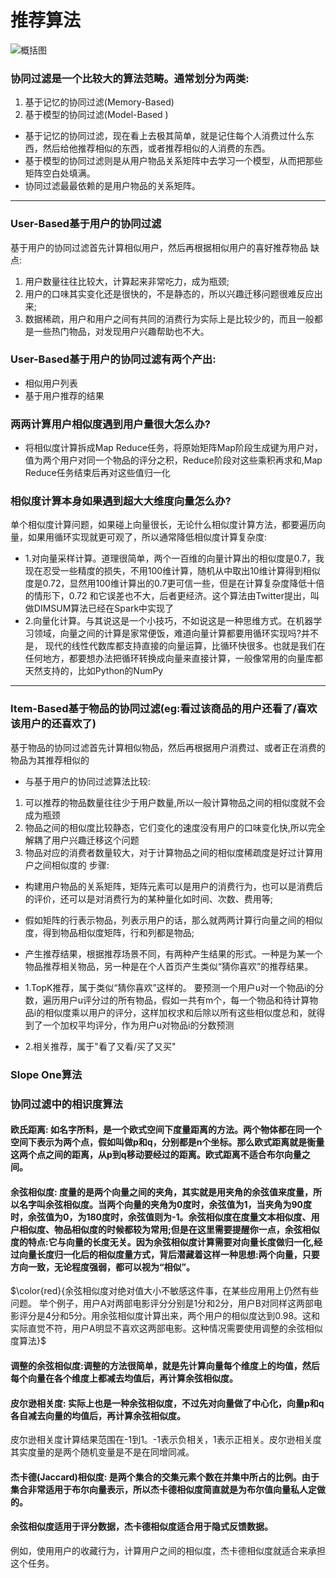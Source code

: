 

# 推荐算法
![概括图](https://s1.ax1x.com/2020/10/14/05OiKP.md.jpg)

### 协同过滤是⼀个⽐较大的算法范畴。通常划分为两类:
1. 基于记忆的协同过滤(Memory-Based)
2. 基于模型的协同过滤(Model-Based )
- 基于记忆的协同过滤，现在看上去极其简单，就是记住每个⼈消费过什么东西，然后给他推荐相似的东西，或者推荐相似的人消费的东⻄。
- 基于模型的协同过滤则是从⽤户物品关系矩阵中去学习⼀个模型，从⽽把那些矩阵空⽩处填满。
- 协同过滤最最依赖的是⽤户物品的关系矩阵。

---

### User-Based基于用户的协同过滤
基于⽤户的协同过滤⾸先计算相似⽤户，然后再根据相似用户的喜好推荐物品
缺点:
1. ⽤户数量往往⽐较大，计算起来非常吃力，成为瓶颈;
2. 用户的口味其实变化还是很快的，不是静态的，所以兴趣迁移问题很难反应出来;
3. 数据稀疏，⽤户和⽤户之间有共同的消费行为实际上是⽐较少的，⽽且一般都是⼀些热门物品，对发现⽤户兴趣帮助也不大。

### User-Based基于用户的协同过滤有两个产出:
- 相似用户列表
- 基于用户推荐的结果

### 两两计算⽤户相似度遇到用户量很⼤怎么办?
- 将相似度计算拆成Map Reduce任务，将原始矩阵Map阶段生成键为用户对，值为两个⽤户对同一个物品的评分之积，Reduce阶段对这些乘积再求和,Map Reduce任务结束后再对这些值归⼀化

### 相似度计算本身如果遇到超⼤大维度向量怎么办?
  单个相似度计算问题，如果碰上向量很⻓，⽆论什么相似度计算方法，都要遍历向量，如果⽤循环实现就更可观了，所以通常降低相似度计算复杂度:
  - 1.对向量采样计算。道理很简单，两个⼀百维的向量计算出的相似度是0.7，我现在忍受⼀些精度的损失，不用100维计算，随机从中取出10维计算得到相似度是0.72，显然⽤100维计算出的0.7更可信一些，但是在计算复杂度降低十倍的情形下，0.72 和它误差也不大，后者更经济。这个算法由Twitter提出，叫做DIMSUM算法已经在Spark中实现了
  - 2.向量化计算。与其说这是一个小技巧，不如说这是⼀种思维⽅式。在机器学习领域，向量之间的计算是家常便饭，难道向量计算都要⽤循环实现吗?并不是， 现代的线性代数库都支持直接的向量运算，⽐循环快很多。也就是我们在任何地方，都要想办法把循环转换成向量来直接计算，一般像常用的向量库都天然支持的，比如Python的NumPy

---

### Item-Based基于物品的协同过滤(eg:看过该商品的用户还看了/喜欢该用户的还喜欢了)
基于物品的协同过滤首先计算相似物品，然后再根据用户消费过、或者正在消费的物品为其推荐相似的
- 与基于用户的协同过滤算法比较:
 1. 可以推荐的物品数量往往少于⽤户数量,所以一般计算物品之间的相似度就不会成为瓶颈
 2. 物品之间的相似度比较静态，它们变化的速度没有用户的⼝味变化快,所以完全解耦了用户兴趣迁移这个问题
 3. 物品对应的消费者数量较大，对于计算物品之间的相似度稀疏度是好过计算⽤户之间相似度的
步骤:
- 构建⽤户物品的关系矩阵，矩阵元素可以是用户的消费行为，也可以是消费后的评价，还可以是对消费行为的某种量化如时间、次数、费用等;
- 假如矩阵的行表示物品，列表示⽤户的话，那么就两两计算行向量之间的相似度，得到物品相似度矩阵，行和列都是物品;
- 产⽣推荐结果，根据推荐场景不同，有两种产⽣结果的形式。一种是为某⼀个物品推荐相关物品，另⼀种是在个人⾸页产生类似“猜你喜欢”的推荐结果。
  
- 1.TopK推荐，属于类似“猜你喜欢”这样的。 要预测⼀个用户u对一个物品i的分数，遍历⽤户u评分过的所有物品，假如一共有m个，每⼀个物品和待计算物品i的相似度乘以⽤户的评分，这样加权求和后除以所有这些相似度总和，就得到了一个加权平均评分，作为用户u对物品i的分数预测
- 2.相关推荐，属于"看了⼜看/买了⼜买"

### Slope One算法


### 协同过滤中的相识度算法 
#### 欧氏距离: 如名字所料，是⼀个欧式空间下度量距离的方法。两个物体都在同一个空间下表示为两个点，假如叫做p和q，分别都是n个坐标。那么欧式距离就是衡量这两个点之间的距离，从p到q移动要经过的距离。欧式距离不适合布尔向量之间。

#### 余弦相似度: 度量的是两个向量之间的夹角，其实就是⽤夹⻆的余弦值来度量，所以名字叫余弦相似度。当两个向量的夹⻆为0度时，余弦值为1，当夹角为90度时，余弦值为0，为180度时，余弦值则为-1。余弦相似度在度量文本相似度、用户相似度、物品相似度的时候都较为常用;但是在这里需要提醒你一点，余弦相似度的特点:它与向量的⻓度无关。因为余弦相似度计算需要对向量⻓度做归⼀化,经过向量⻓度归一化后的相似度量⽅式，背后潜藏着这样一种思想:两个向量，只要⽅向一致，无论程度强弱，都可以视为“相似”。
$\color{red}{余弦相似度对绝对值大⼩不敏感这件事，在某些应⽤用上仍然有些问题。
举个例子，⽤户A对两部电影评分分别是1分和2分，⽤户B对同样这两部电影评分是4分和5分。用余弦相似度计算出来，两个用户的相似度达到0.98。这和实际直觉不符，⽤户A明显不喜欢这两部电影。这种情况需要使用调整的余弦相似度算法}$

#### 调整的余弦相似度:调整的⽅法很简单，就是先计算向量每个维度上的均值，然后每个向量在各个维度上都减去均值后，再计算余弦相似度。

#### 皮尔逊相关度: 实际上也是一种余弦相似度，不过先对向量做了中心化，向量p和q各自减去向量的均值后，再计算余弦相似度。
⽪尔逊相关度计算结果范围在-1到1。-1表示负相关，1表示正相关。⽪尔逊相关度其实度量的是两个随机变量是不是在同增同减。

####  杰卡德(Jaccard)相似度: 是两个集合的交集元素个数在并集中所占的⽐例。由于集合⾮常适⽤于布尔向量表示，所以杰卡德相似度简直就是为布尔值向量私人定做的。

#### 余弦相似度适用于评分数据，杰卡德相似度适合⽤于隐式反馈数据。
例如，使⽤用户的收藏行为，计算⽤户之间的相似度，杰卡德相似度就适合来承担这个任务。













